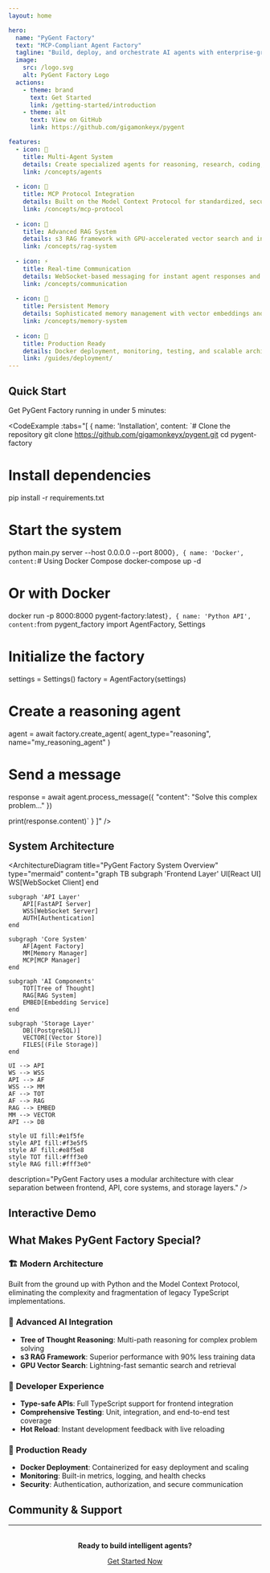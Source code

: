 ```yaml
---
layout: home

hero:
  name: "PyGent Factory"
  text: "MCP-Compliant Agent Factory"
  tagline: "Build, deploy, and orchestrate AI agents with enterprise-grade reliability and modern architecture"
  image:
    src: /logo.svg
    alt: PyGent Factory Logo
  actions:
    - theme: brand
      text: Get Started
      link: /getting-started/introduction
    - theme: alt
      text: View on GitHub
      link: https://github.com/gigamonkeyx/pygent

features:
  - icon: 🤖
    title: Multi-Agent System
    details: Create specialized agents for reasoning, research, coding, and general tasks with seamless orchestration
    link: /concepts/agents
  
  - icon: 🔌
    title: MCP Protocol Integration
    details: Built on the Model Context Protocol for standardized, secure, and extensible agent communication
    link: /concepts/mcp-protocol
  
  - icon: 🧠
    title: Advanced RAG System
    details: s3 RAG framework with GPU-accelerated vector search and intelligent knowledge management
    link: /concepts/rag-system
  
  - icon: ⚡
    title: Real-time Communication
    details: WebSocket-based messaging for instant agent responses and live system monitoring
    link: /concepts/communication
  
  - icon: 💾
    title: Persistent Memory
    details: Sophisticated memory management with vector embeddings and contextual recall
    link: /concepts/memory-system
  
  - icon: 🚀
    title: Production Ready
    details: Docker deployment, monitoring, testing, and scalable architecture for enterprise use
    link: /guides/deployment/
---
```


<div class="feature-grid">
  <FeatureCard
    title="Tree of Thought Reasoning"
    description="Advanced reasoning capabilities using Tree of Thought methodology for complex problem solving and decision making."
    icon="reasoning"
    :badges="[{ text: 'Advanced', type: 'new' }]"
    link="/examples/reasoning-agent/"
  />
  
  <FeatureCard
    title="Research Orchestration"
    description="Zero-cost academic research with multiple source integration including ArXiv, Semantic Scholar, and Google Scholar."
    icon="search"
    :badges="[{ text: 'Academic', type: 'stable' }]"
    link="/examples/research-agent/"
  />
  
  <FeatureCard
    title="Code Generation"
    description="Intelligent coding assistance with 22+ programming language support and context-aware suggestions."
    icon="api"
    :badges="[{ text: 'Multi-lang', type: 'stable' }]"
    link="/examples/coding-assistant/"
  />
</div>

## Quick Start

Get PyGent Factory running in under 5 minutes:

<CodeExample
  :tabs="[
    {
      name: 'Installation',
      content: `# Clone the repository
git clone https://github.com/gigamonkeyx/pygent.git
cd pygent-factory

# Install dependencies
pip install -r requirements.txt

# Start the system
python main.py server --host 0.0.0.0 --port 8000`
    },
    {
      name: 'Docker',
      content: `# Using Docker Compose
docker-compose up -d

# Or with Docker
docker run -p 8000:8000 pygent-factory:latest`
    },
    {
      name: 'Python API',
      content: `from pygent_factory import AgentFactory, Settings

# Initialize the factory
settings = Settings()
factory = AgentFactory(settings)

# Create a reasoning agent
agent = await factory.create_agent(
    agent_type="reasoning",
    name="my_reasoning_agent"
)

# Send a message
response = await agent.process_message({
    "content": "Solve this complex problem..."
})

print(response.content)`
    }
  ]"
/>

## System Architecture

<ArchitectureDiagram
  title="PyGent Factory System Overview"
  type="mermaid"
  content="graph TB
    subgraph 'Frontend Layer'
        UI[React UI]
        WS[WebSocket Client]
    end
    
    subgraph 'API Layer'
        API[FastAPI Server]
        WSS[WebSocket Server]
        AUTH[Authentication]
    end
    
    subgraph 'Core System'
        AF[Agent Factory]
        MM[Memory Manager]
        MCP[MCP Manager]
    end
    
    subgraph 'AI Components'
        TOT[Tree of Thought]
        RAG[RAG System]
        EMBED[Embedding Service]
    end
    
    subgraph 'Storage Layer'
        DB[(PostgreSQL)]
        VECTOR[(Vector Store)]
        FILES[(File Storage)]
    end
    
    UI --> API
    WS --> WSS
    API --> AF
    WSS --> MM
    AF --> TOT
    AF --> RAG
    RAG --> EMBED
    MM --> VECTOR
    API --> DB
    
    style UI fill:#e1f5fe
    style API fill:#f3e5f5
    style AF fill:#e8f5e8
    style TOT fill:#fff3e0
    style RAG fill:#fff3e0"
  description="PyGent Factory uses a modular architecture with clear separation between frontend, API, core systems, and storage layers."
/>

## Interactive Demo

<InteractiveDemo
  title="Try PyGent Factory API"
  description="Test the API endpoints directly from the documentation"
  type="api"
  endpoint="/api/v1/agents/chat"
/>

## What Makes PyGent Factory Special?

### 🏗️ **Modern Architecture**
Built from the ground up with Python and the Model Context Protocol, eliminating the complexity and fragmentation of legacy TypeScript implementations.

### 🧠 **Advanced AI Integration**
- **Tree of Thought Reasoning**: Multi-path reasoning for complex problem solving
- **s3 RAG Framework**: Superior performance with 90% less training data
- **GPU Vector Search**: Lightning-fast semantic search and retrieval

### 🔧 **Developer Experience**
- **Type-safe APIs**: Full TypeScript support for frontend integration
- **Comprehensive Testing**: Unit, integration, and end-to-end test coverage
- **Hot Reload**: Instant development feedback with live reloading

### 🚀 **Production Ready**
- **Docker Deployment**: Containerized for easy deployment and scaling
- **Monitoring**: Built-in metrics, logging, and health checks
- **Security**: Authentication, authorization, and secure communication

## Community & Support

<div class="feature-grid">
  <FeatureCard
    title="Documentation"
    description="Comprehensive guides, tutorials, and API reference for all skill levels."
    icon="📚"
    link="/getting-started/introduction"
  />
  
  <FeatureCard
    title="GitHub Repository"
    description="Source code, issues, discussions, and contribution guidelines."
    icon="🐙"
    link="https://github.com/gigamonkeyx/pygent"
  />
  
  <FeatureCard
    title="Examples"
    description="Real-world examples and tutorials for common use cases."
    icon="💡"
    link="/examples/"
  />
</div>

---

<div style="text-align: center; margin: 2rem 0;">
  <p><strong>Ready to build intelligent agents?</strong></p>
  <a href="/getting-started/introduction" class="vp-button vp-button-brand">Get Started Now</a>
</div>